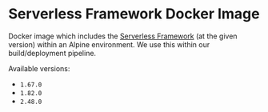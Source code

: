 # Serverless Framework Docker Image

Docker image which includes the [Serverless Framework](https://github.com/serverless/serverless) (at the given version) within an Alpine environment.
We use this within our build/deployment pipeline.

Available versions:

- `1.67.0`
- `1.82.0`
- `2.48.0`
